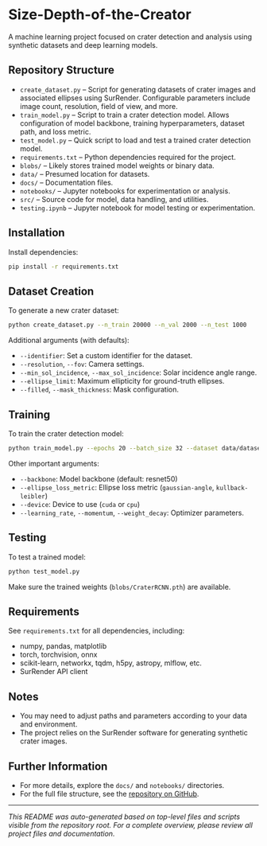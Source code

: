 # Size-Depth-of-the-Creator

A machine learning project focused on crater detection and analysis using synthetic datasets and deep learning models.

## Repository Structure

- `create_dataset.py` – Script for generating datasets of crater images and associated ellipses using SurRender. Configurable parameters include image count, resolution, field of view, and more.
- `train_model.py` – Script to train a crater detection model. Allows configuration of model backbone, training hyperparameters, dataset path, and loss metric.
- `test_model.py` – Quick script to load and test a trained crater detection model.
- `requirements.txt` – Python dependencies required for the project.
- `blobs/` – Likely stores trained model weights or binary data.
- `data/` – Presumed location for datasets.
- `docs/` – Documentation files.
- `notebooks/` – Jupyter notebooks for experimentation or analysis.
- `src/` – Source code for model, data handling, and utilities.
- `testing.ipynb` – Jupyter notebook for model testing or experimentation.

## Installation

Install dependencies:

```bash
pip install -r requirements.txt
```

## Dataset Creation

To generate a new crater dataset:

```bash
python create_dataset.py --n_train 20000 --n_val 2000 --n_test 1000
```
Additional arguments (with defaults):
- `--identifier`: Set a custom identifier for the dataset.
- `--resolution`, `--fov`: Camera settings.
- `--min_sol_incidence`, `--max_sol_incidence`: Solar incidence angle range.
- `--ellipse_limit`: Maximum ellipticity for ground-truth ellipses.
- `--filled`, `--mask_thickness`: Mask configuration.

## Training

To train the crater detection model:

```bash
python train_model.py --epochs 20 --batch_size 32 --dataset data/dataset_crater_detection_80k.h5
```

Other important arguments:
- `--backbone`: Model backbone (default: resnet50)
- `--ellipse_loss_metric`: Ellipse loss metric (`gaussian-angle`, `kullback-leibler`)
- `--device`: Device to use (`cuda` or `cpu`)
- `--learning_rate`, `--momentum`, `--weight_decay`: Optimizer parameters.

## Testing

To test a trained model:

```bash
python test_model.py
```

Make sure the trained weights (`blobs/CraterRCNN.pth`) are available.

## Requirements

See `requirements.txt` for all dependencies, including:
- numpy, pandas, matplotlib
- torch, torchvision, onnx
- scikit-learn, networkx, tqdm, h5py, astropy, mlflow, etc.
- SurRender API client

## Notes

- You may need to adjust paths and parameters according to your data and environment.
- The project relies on the SurRender software for generating synthetic crater images.

## Further Information

- For more details, explore the `docs/` and `notebooks/` directories.
- For the full file structure, see the [repository on GitHub](https://github.com/jayeshpandey01/Size-Depth-of-the-Creator/tree/main/).

---

*This README was auto-generated based on top-level files and scripts visible from the repository root. For a complete overview, please review all project files and documentation.*
